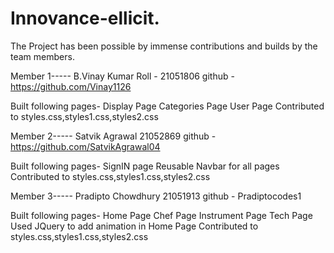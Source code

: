 # Innovance-ellicit.
The Project has been possible by immense contributions and builds by the team members.

Member 1-----
B.Vinay Kumar
Roll - 21051806
github - https://github.com/Vinay1126

Built following pages-
Display Page
Categories Page
User Page
Contributed to styles.css,styles1.css,styles2.css

Member 2-----
Satvik Agrawal
21052869
github - https://github.com/SatvikAgrawal04

Built following pages-
SignIN page
Reusable Navbar for all pages
Contributed to styles.css,styles1.css,styles2.css

Member 3-----
Pradipto Chowdhury
21051913
github - Pradiptocodes1 

Built following pages-
Home Page
Chef Page
Instrument Page
Tech Page
Used JQuery to add animation in Home Page
Contributed to styles.css,styles1.css,styles2.css
